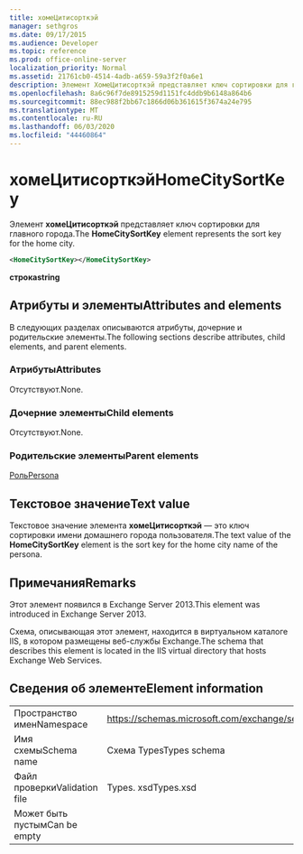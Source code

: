 ```yaml
---
title: хомеЦитисорткэй
manager: sethgros
ms.date: 09/17/2015
ms.audience: Developer
ms.topic: reference
ms.prod: office-online-server
localization_priority: Normal
ms.assetid: 21761cb0-4514-4adb-a659-59a3f2f0a6e1
description: Элемент ХомеЦитисорткэй представляет ключ сортировки для главного города.
ms.openlocfilehash: 8a6c96f7de8915259d1151fc4ddb9b6148a864b6
ms.sourcegitcommit: 88ec988f2bb67c1866d06b361615f3674a24e795
ms.translationtype: MT
ms.contentlocale: ru-RU
ms.lasthandoff: 06/03/2020
ms.locfileid: "44460864"
---
```

# <a name="homecitysortkey"></a><span data-ttu-id="731ec-103">хомеЦитисорткэй</span><span class="sxs-lookup"><span data-stu-id="731ec-103">HomeCitySortKey</span></span>

<span data-ttu-id="731ec-104">Элемент **хомеЦитисорткэй** представляет ключ сортировки для главного города.</span><span class="sxs-lookup"><span data-stu-id="731ec-104">The **HomeCitySortKey** element represents the sort key for the home city.</span></span> 
  
```XML
<HomeCitySortKey></HomeCitySortKey>
```

 <span data-ttu-id="731ec-105">**строка**</span><span class="sxs-lookup"><span data-stu-id="731ec-105">**string**</span></span>
## <a name="attributes-and-elements"></a><span data-ttu-id="731ec-106">Атрибуты и элементы</span><span class="sxs-lookup"><span data-stu-id="731ec-106">Attributes and elements</span></span>

<span data-ttu-id="731ec-107">В следующих разделах описываются атрибуты, дочерние и родительские элементы.</span><span class="sxs-lookup"><span data-stu-id="731ec-107">The following sections describe attributes, child elements, and parent elements.</span></span>
  
### <a name="attributes"></a><span data-ttu-id="731ec-108">Атрибуты</span><span class="sxs-lookup"><span data-stu-id="731ec-108">Attributes</span></span>

<span data-ttu-id="731ec-109">Отсутствуют.</span><span class="sxs-lookup"><span data-stu-id="731ec-109">None.</span></span>
  
### <a name="child-elements"></a><span data-ttu-id="731ec-110">Дочерние элементы</span><span class="sxs-lookup"><span data-stu-id="731ec-110">Child elements</span></span>

<span data-ttu-id="731ec-111">Отсутствуют.</span><span class="sxs-lookup"><span data-stu-id="731ec-111">None.</span></span>
  
### <a name="parent-elements"></a><span data-ttu-id="731ec-112">Родительские элементы</span><span class="sxs-lookup"><span data-stu-id="731ec-112">Parent elements</span></span>

[<span data-ttu-id="731ec-113">Роль</span><span class="sxs-lookup"><span data-stu-id="731ec-113">Persona</span></span>](persona.md)
  
## <a name="text-value"></a><span data-ttu-id="731ec-114">Текстовое значение</span><span class="sxs-lookup"><span data-stu-id="731ec-114">Text value</span></span>

<span data-ttu-id="731ec-115">Текстовое значение элемента **хомеЦитисорткэй** — это ключ сортировки имени домашнего города пользователя.</span><span class="sxs-lookup"><span data-stu-id="731ec-115">The text value of the **HomeCitySortKey** element is the sort key for the home city name of the persona.</span></span> 
  
## <a name="remarks"></a><span data-ttu-id="731ec-116">Примечания</span><span class="sxs-lookup"><span data-stu-id="731ec-116">Remarks</span></span>

<span data-ttu-id="731ec-117">Этот элемент появился в Exchange Server 2013.</span><span class="sxs-lookup"><span data-stu-id="731ec-117">This element was introduced in Exchange Server 2013.</span></span>
  
<span data-ttu-id="731ec-118">Схема, описывающая этот элемент, находится в виртуальном каталоге IIS, в котором размещены веб-службы Exchange.</span><span class="sxs-lookup"><span data-stu-id="731ec-118">The schema that describes this element is located in the IIS virtual directory that hosts Exchange Web Services.</span></span>
  
## <a name="element-information"></a><span data-ttu-id="731ec-119">Сведения об элементе</span><span class="sxs-lookup"><span data-stu-id="731ec-119">Element information</span></span>

|||
|:-----|:-----|
|<span data-ttu-id="731ec-120">Пространство имен</span><span class="sxs-lookup"><span data-stu-id="731ec-120">Namespace</span></span>  <br/> |https://schemas.microsoft.com/exchange/services/2006/types  <br/> |
|<span data-ttu-id="731ec-121">Имя схемы</span><span class="sxs-lookup"><span data-stu-id="731ec-121">Schema name</span></span>  <br/> |<span data-ttu-id="731ec-122">Схема Types</span><span class="sxs-lookup"><span data-stu-id="731ec-122">Types schema</span></span>  <br/> |
|<span data-ttu-id="731ec-123">Файл проверки</span><span class="sxs-lookup"><span data-stu-id="731ec-123">Validation file</span></span>  <br/> |<span data-ttu-id="731ec-124">Types. xsd</span><span class="sxs-lookup"><span data-stu-id="731ec-124">Types.xsd</span></span>  <br/> |
|<span data-ttu-id="731ec-125">Может быть пустым</span><span class="sxs-lookup"><span data-stu-id="731ec-125">Can be empty</span></span>  <br/> ||
   

